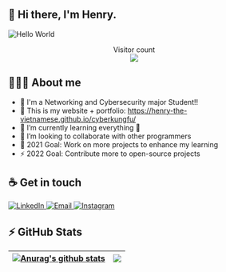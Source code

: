 ## :wave: Hi there, I'm Henry.

<img src="https://raw.githubusercontent.com/sagar-viradiya/sagar-viradiya/master/resources/banner.png" alt="Hello World">
<p align="center"> 
  Visitor count<br>
  <img src="https://profile-counter.glitch.me/henry-the-vietnamese/count.svg" />
</p>

## 👩🏾‍💻 About me

- 👦 I'm a Networking and Cybersecurity major Student!!
- 🔭 This is my website + portfolio: https://henry-the-vietnamese.github.io/cyberkungfu/
- 🌱 I’m currently learning everything 🤣
- 👯 I’m looking to collaborate with other programmers
- 🥅 2021 Goal: Work on more projects to enhance my learning
- ⚡ 2022 Goal: Contribute more to open-source projects

## :coffee: Get in touch

<a target="_blank" href="https://www.linkedin.com/in/tanducmai/" target="_blank">
<img alt="LinkedIn" src="https://img.shields.io/badge/LinkedIn-0077B5?style=for-the-badge&logo=linkedin&logoColor=white" />
</a>

<a target="_blank" href="mailto:tan.duc.work@gmail.com" target="_blank">
<img alt="Email" src="https://img.shields.io/badge/Gmail-D14836?style=for-the-badge&logo=gmail&logoColor=white" />
</a>

<a target="_blank" href="https://www.instagram.com/henry.maii/" target="_blank">
<img alt="Instagram" src="https://img.shields.io/badge/Instagram-E4405F?style=for-the-badge&logo=instagram&logoColor=white" />
</a>


## :zap: GitHub Stats

| <a href="https://github.com/anuraghazra/github-readme-stats"><img align="center" src="https://github-readme-stats.vercel.app/api?username=henry-the-vietnamese&show_icons=true&include_all_commits=true&theme=merko&count_private=true&show_icons=true&hide_border=true" alt="Anurag's github stats" /></a> | <a href="https://github.com/anuraghazra/github-readme-stats"><img align="center" src="https://github-readme-stats.vercel.app/api/top-langs/?username=henry-the-vietnamese&layout=compact&theme=buefy&hide_border=true" /></a> |
| ------------- | ------------- |
